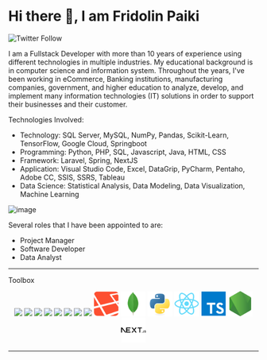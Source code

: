 # Hi there 👋, I am Fridolin Paiki

![Twitter Follow](https://img.shields.io/twitter/follow/ff_paiki?style=for-the-badge)

I am a Fullstack Developer with more than 10 years of experience using different technologies in multiple industries. My educational background is in computer science and information system. Throughout the years, I've been working in eCommerce, Banking institutions, manufacturing companies, government, and higher education to analyze, develop, and implement many information technologies (IT) solutions in order to support their businesses and their customer.

Technologies Involved:
- Technology:	SQL Server, MySQL, NumPy, Pandas, Scikit-Learn, TensorFlow, Google Cloud, Springboot
- Programming:	Python, PHP, SQL, Javascript, Java, HTML, CSS
- Framework:	Laravel, Spring, NextJS
- Application:	Visual Studio Code, Excel, DataGrip, PyCharm, Pentaho, Adobe CC, SSIS, SSRS, Tableau
- Data Science: 	Statistical Analysis, Data Modeling, Data Visualization, Machine Learning
  
![image](https://github.com/ffpaiki/ffpaiki/assets/74241058/c9b01a9d-f5c7-4d53-b1a5-84086f965729)


Several roles that I have been appointed to are:
- Project Manager
- Software Developer
- Data Analyst
---

Toolbox
<div align="center">
<img src="https://user-images.githubusercontent.com/74241058/114700073-06b4db00-9d5c-11eb-8752-059e7413a17d.png" width="50"></img>
<img src="https://user-images.githubusercontent.com/74241058/114700258-42e83b80-9d5c-11eb-95ba-e0e1ab0f7a2c.png" width="50"></img>
<img src="https://user-images.githubusercontent.com/74241058/114700643-b7bb7580-9d5c-11eb-9074-5c5c8bd64a76.png" width="50"></img>
<img src="https://user-images.githubusercontent.com/74241058/114700666-c013b080-9d5c-11eb-9494-3a2a68c77508.png" width="50"></img>
<img src="https://user-images.githubusercontent.com/74241058/114700692-c6a22800-9d5c-11eb-8162-a421c7ffe86e.png" width="50"></img>
<img src="https://user-images.githubusercontent.com/74241058/114700715-cefa6300-9d5c-11eb-86a7-b99b93e4f95a.png" width="50"></img>
<img src="https://user-images.githubusercontent.com/74241058/114700739-d7529e00-9d5c-11eb-9ee8-f0c0ff229e53.png" width="50"></img>
<img src="https://user-images.githubusercontent.com/74241058/114700793-e9344100-9d5c-11eb-81b7-1f5e39007735.png" width="50"></img>
<img src="https://raw.githubusercontent.com/devicons/devicon/c7d326b6009e60442abc35fa45706d6f30ee4c8e/icons/laravel/laravel-plain.svg" width="50"></img>
<img src="https://raw.githubusercontent.com/devicons/devicon/c7d326b6009e60442abc35fa45706d6f30ee4c8e/icons/mongodb/mongodb-original.svg" width="50"></img>
<img src="https://raw.githubusercontent.com/devicons/devicon/c7d326b6009e60442abc35fa45706d6f30ee4c8e/icons/python/python-original.svg" width="50"></img>
<img src="https://raw.githubusercontent.com/devicons/devicon/c7d326b6009e60442abc35fa45706d6f30ee4c8e/icons/react/react-original.svg" width="50"></img>
<img src="https://raw.githubusercontent.com/devicons/devicon/c7d326b6009e60442abc35fa45706d6f30ee4c8e/icons/typescript/typescript-plain.svg" width="50"></img>
<img src="https://raw.githubusercontent.com/devicons/devicon/c7d326b6009e60442abc35fa45706d6f30ee4c8e/icons/nodejs/nodejs-original.svg" width="50"></img>
<img src="https://raw.githubusercontent.com/devicons/devicon/c7d326b6009e60442abc35fa45706d6f30ee4c8e/icons/nextjs/nextjs-original-wordmark.svg" width="50"></img>
</div>

---
